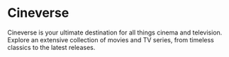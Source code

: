 # Cineverse
Cineverse is your ultimate destination for all things cinema and television. Explore an extensive collection of movies and TV series, from timeless classics to the latest releases.

